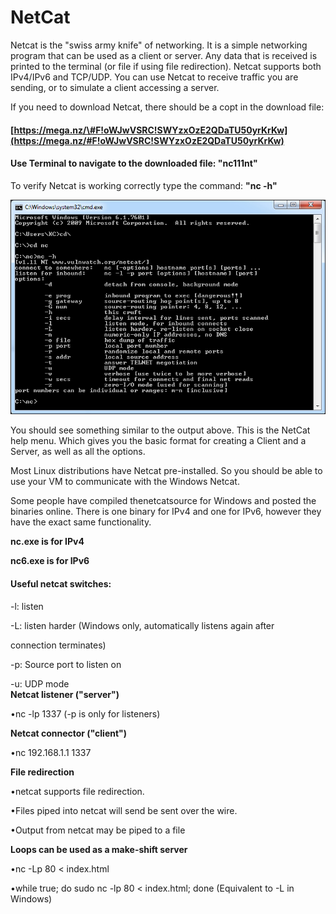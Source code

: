 # **NetCat**

Netcat is the "swiss army knife" of networking. It is a simple networking program that can be used as a client or server. Any data that is received is printed to the terminal \(or file if using file redirection\). Netcat supports both IPv4/IPv6 and TCP/UDP. You can use Netcat to receive traffic you are sending, or to simulate a client accessing a server.

If you need to download Netcat, there should be a copt in the download file:

#### [https://mega.nz/\#F!oWJwVSRC!SWYzxOzE2QDaTU50yrKrKw](https://mega.nz/#F!oWJwVSRC!SWYzxOzE2QDaTU50yrKrKw)

#### Use Terminal to navigate to the downloaded file: "**nc111nt"**

To verify Netcat is working correctly type the command: **"nc -h"**

![](/assets/getfile.jpg)

You should see something similar to the output above.  This is the NetCat help menu.  Which gives you the basic format for creating a Client and a Server, as well as all the options.

Most Linux distributions have Netcat pre-installed.  So you should be able to use your VM to communicate with the Windows Netcat.

Some people have compiled thenetcatsource for Windows and posted the binaries online. There is one binary for IPv4 and one for IPv6, however they have the exact same functionality.

**nc.exe is for IPv4**

**nc6.exe is for IPv6**

#### Useful netcat switches:

-l: listen

-L: listen harder \(Windows only, automatically listens again after

connection terminates\)

-p: Source port to listen on

-u: UDP mode  
**Netcat listener \("server"\)**

•nc -lp 1337 \(-p is only for listeners\)



**Netcat connector \("client"\)**

•nc 192.168.1.1 1337

**File redirection**

•netcat supports file redirection.

•Files piped into netcat will send be sent over the wire.

•Output from netcat may be piped to a file



**Loops can be used as a make-shift server**

•nc -Lp 80 &lt; index.html

•while true; do sudo nc -lp 80 &lt; index.html; done \(Equivalent to -L in Windows\)

